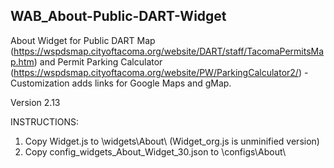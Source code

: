 ## WAB_About-Public-DART-Widget
About Widget for Public DART Map (https://wspdsmap.cityoftacoma.org/website/DART/staff/TacomaPermitsMap.htm) and Permit Parking Calculator (https://wspdsmap.cityoftacoma.org/website/PW/ParkingCalculator2/) - Customization adds links for Google Maps and gMap.

Version 2.13

INSTRUCTIONS:

1. Copy Widget.js to \widgets\About\ (Widget_org.js is unminified version)
2. Copy config_widgets_About_Widget_30.json to \configs\About\
